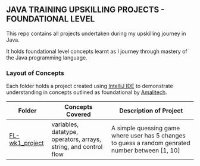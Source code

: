 ## JAVA TRAINING UPSKILLING PROJECTS - FOUNDATIONAL LEVEL
This repo contains all projects undertaken during my upskilling journey in Java.

It holds foundational level concepts learnt as I journey through mastery of the Java programming language.

### Layout of Concepts
Each folder holds a project created using [IntelliJ IDE](https://www.jetbrains.com/idea/) to demonstrate understanding in concepts outlined as foundational by [Amalitech](https://amalitech.org/).

| Folder | Concepts Covered | Description of Project |
| ------ | ---------------- | ---------------------- |
| [FL-wk1_project](/FL-wk1_project) | variables, datatype, operators, arrays, string, and control flow | A simple quessing game where user has 5 changes to guess a random genrated number between [1, 10] |
